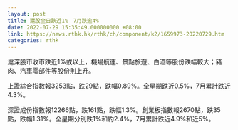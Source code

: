 ```yaml
---
layout: post
title: 滬股全日跌近1%　7月跌逾4%
date: 2022-07-29 15:35:49.000000000 +08:00
link: https://news.rthk.hk/rthk/ch/component/k2/1659973-20220729.htm
categories: rthk
---
```


滬深股市收市跌近1%或以上，機場航運、景點旅遊、白酒等股份跌幅較大；豬肉、汽車零部件等股份則上升。

上證綜合指數報3253點，跌29點，跌幅0.89%。全星期跌近0.5%，7月累計跌近4.3%。

深證成份指數報12266點，跌161點，跌幅1.3%。創業板指數報2670點，跌35點，跌幅1.31%。全星期分別跌1%和約2.4%，7月累計跌近4.9%和近5%。
